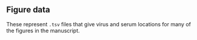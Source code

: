 ## Figure data

These represent `.tsv` files that give virus and serum locations for many of the figures in the manuscript.